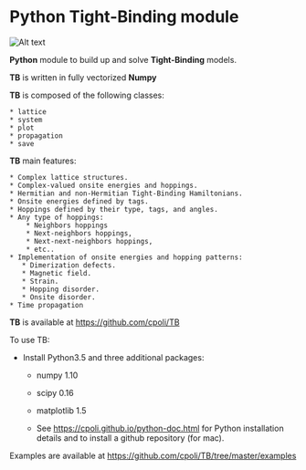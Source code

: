 Python Tight-Binding module
========================


![Alt text](https://github.com/cpoli/TB/blob/master/logoTB_.png)



**Python** module to build up and solve **Tight-Binding** models. 

**TB** is written in fully vectorized **Numpy**

**TB** is composed of the following classes:

    * lattice
    * system
    * plot
    * propagation
    * save


**TB** main features:

    * Complex lattice structures.
    * Complex-valued onsite energies and hoppings.
    * Hermitian and non-Hermitian Tight-Binding Hamiltonians.
    * Onsite energies defined by tags.
    * Hoppings defined by their type, tags, and angles.
    * Any type of hoppings:
        * Neighbors hoppings
        * Next-neighbors hoppings, 
        * Next-next-neighbors hoppings,
        * etc..
    * Implementation of onsite energies and hopping patterns:
       * Dimerization defects.
       * Magnetic field.
       * Strain.
       * Hopping disorder.
       * Onsite disorder.
    * Time propagation

**TB** is available at https://github.com/cpoli/TB


To use TB:

  * Install Python3.5 and three additional packages:

      * numpy 1.10
      * scipy 0.16
      * matplotlib 1.5

    * See https://cpoli.github.io/python-doc.html for Python installation details
      and to install a github repository (for mac).

Examples are available at https://github.com/cpoli/TB/tree/master/examples